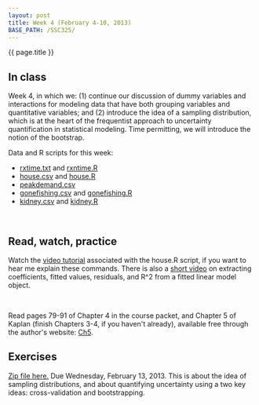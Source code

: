 ```yaml
---
layout: post
title: Week 4 (February 4-10, 2013)
BASE_PATH: /SSC325/
---
```

{{ page.title }}


In class
--------

Week 4, in which we: (1) continue our discussion of dummy variables and interactions for modeling data that have both grouping variables and quantitative variables; and (2) introduce the idea of a sampling distribution, which is at the heart of the frequentist approach to uncertainty quantification in statistical modeling.  Time permitting, we will introduce the notion of the bootstrap.

Data and R scripts for this week: 

* [rxtime.txt](http://jgscott.github.com/SSC325/data/rxntime.txt) and [rxntime.R](http://jgscott.github.com/SSC325/r/rxntime.R)
* [house.csv](http://jgscott.github.com/SSC325/data/house.csv) and [house.R](http://jgscott.github.com/SSC325/r/house.R)
* [peakdemand.csv](http://jgscott.github.com/SSC325/data/peakdemand.csv)
* [gonefishing.csv](http://jgscott.github.com/SSC325/data/gonefishing.csv) and [gonefishing.R](http://jgscott.github.com/SSC325/r/gonefishing.R)
* [kidney.csv](http://jgscott.github.com/SSC325/data/kidney.csv) and [kidney.R](http://jgscott.github.com/SSC325/r/kidney.R)


<br>

Read, watch, practice
---------------------

Watch the [video tutorial](http://youtu.be/KXje1p-IU0g) associated with the house.R script, if you want to hear me explain these commands.  There is also a [short video](http://www.youtube.com/watch?v=z_M5hpTUsC8) on extracting coefficients, fitted values, residuals, and R^2 from a fitted linear model object.

<br>

Read pages 79-91 of Chapter 4 in the course packet, and Chapter 5 of Kaplan (finish Chapters 3-4, if you haven't already), available free through the author's website: [Ch5](http://www.mosaic-web.org/go/StatisticalModeling/Chapters/Chapter-05.pdf).


Exercises
---------
[Zip file here.](http://jgscott.github.com/SSC325/exercises/exercises04-SSC325H.zip) Due Wednesday, February 13, 2013.  This is about the idea of sampling distributions, and about quantifying uncertainty using a two key ideas: cross-validation and bootstrapping.

